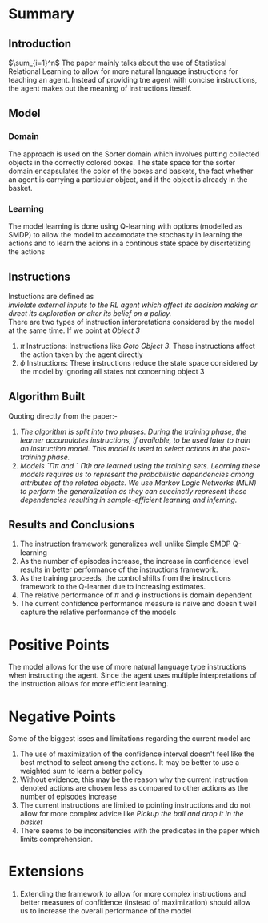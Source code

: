 # Summary

## Introduction
$\sum_{i=1}^n$
The paper mainly talks about the use of Statistical Relational Learning to allow for more natural language instructions for teaching an agent. Instead of providing tne agent with concise instructions, the agent makes out the meaning of instructions iteself.

## Model 
### Domain
The approach is used on the Sorter domain which involves putting collected objects in the correctly colored boxes. The state space for the sorter domain encapsulates the color of the boxes and baskets, the fact whether an agent is carrying a particular object, and if the object is already in the basket.

### Learning
The model learning is done using Q-learning with options (modelled as SMDP) to allow the model to accomodate the stochasity in learning the actions and to learn the acions in a continous state space by discrtetizing the actions

## Instructions
Instuctions are defined as <br>
_inviolate external inputs to the RL agent which affect its decision making or direct its exploration or alter its belief on a policy._
<br>
There are two types of instruction interpretations considered by the model at the same time. If we point at _Object 3_
1. $\pi$ Instructions: Instructions like _Goto Object 3_. These instructions affect the action taken by the agent directly
2. $\phi$ Instructions: These instructions reduce the state space considered by the model by ignoring all states not concerning object 3

## Algorithm Built 
Quoting directly from the paper:- 
1. _The algorithm is split into two phases. During the training phase, the learner accumulates instructions, if available, to be used later to train an instruction model. This model is used to select actions in the post-training phase._
2. _Models ˆΠπ and ˆ ΠΦ are learned using the training sets. Learning these models requires us to represent the probabilistic dependencies among attributes of the related objects. We use Markov Logic Networks (MLN) to perform the generalization as they can succinctly represent these dependencies resulting in sample-efficient learning and inferring._

## Results and Conclusions
1. The instruction framework generalizes well unlike Simple SMDP Q-learning
2. As the number of episodes increase, the increase in confidence level results in better performance of the instructions framework.
3. As the training proceeds, the control shifts from the instructions framework to the Q-learner due to increasing estimates.
4. The relative performance of $\pi$ and $\phi$ instructions is domain dependent
5. The current confidence performance measure is naive and doesn't well capture the relative performance of the models


# Positive Points
The model allows for the use of more natural language type instructions when instructing the agent. Since the agent uses multiple interpretations of the instruction allows for more efficient learning.

# Negative Points
Some of the biggest isses and limitations regarding the current model are
1. The use of maximization of the confidence interval doesn't feel like the best method to select among the actions. It may be better to use a weighted sum to learn a better policy
  1. Without evidence, this may be the reason why the current instruction denoted actions are chosen less as compared to other actions as the number of episodes increase
2. The current instructions are limited to pointing instructions and do not allow for more complex advice like _Pickup the ball and drop it in the basket_
3. There seems to be inconsitencies with the predicates in the paper which limits comprehension.

# Extensions
1. Extending the framework to allow for more complex instructions and better measures of confidence (instead of maximization) should allow us to increase the overall performance of the model
